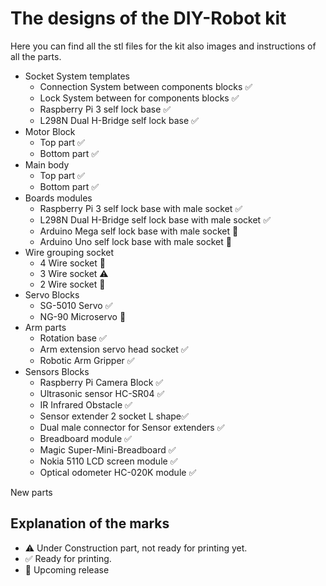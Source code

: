 # The designs of the DIY-Robot kit

Here you can find all the stl files for the kit also images and instructions of all the parts. 

* Socket System templates 
  * Connection System between components blocks :white_check_mark:
  * Lock System between for components blocks :white_check_mark:
  * Raspberry Pi 3 self lock base :white_check_mark:
  * L298N Dual H-Bridge self lock base :white_check_mark:
* Motor Block 
  * Top part :white_check_mark:
  * Bottom part :white_check_mark:
* Main body 
  * Top part :white_check_mark:
  * Bottom part :white_check_mark:
* Boards modules
  * Raspberry Pi 3 self lock base with male socket :white_check_mark:
  * L298N Dual H-Bridge self lock base with male socket :white_check_mark:
  * Arduino Mega self lock base with male socket :construction:
  * Arduino Uno self lock base with male socket :construction:
* Wire grouping socket 
  * 4 Wire socket  :construction:
  * 3 Wire socket :warning:
  * 2 Wire socket  :construction:
* Servo Blocks
  * SG-5010 Servo :white_check_mark:
  * NG-90 Microservo :construction:
* Arm parts
  * Rotation base :white_check_mark:
  * Arm extension servo head socket :white_check_mark:
  * Robotic Arm Gripper :white_check_mark:
* Sensors Blocks
  * Raspberry Pi Camera Block :white_check_mark:
  * Ultrasonic sensor HC-SR04 :white_check_mark:
  * IR Infrared Obstacle :white_check_mark:
  * Sensor extender 2 socket L shape:white_check_mark:
  * Dual male connector for Sensor extenders :white_check_mark:
  * Breadboard module :white_check_mark:
  * Magic Super-Mini-Breadboard :white_check_mark:
  * Nokia 5110 LCD screen module :white_check_mark:
  * Optical odometer HC-020K module :white_check_mark:

New parts 
## Explanation of the marks
* :warning: Under Construction part, not ready for printing yet.
* :white_check_mark: Ready for printing.
* :construction: Upcoming release
